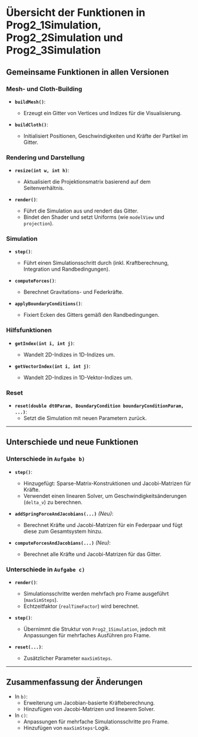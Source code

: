 # Übersicht der Funktionen in Prog2_1Simulation, Prog2_2Simulation und Prog2_3Simulation

## Gemeinsame Funktionen in allen Versionen

### Mesh- und Cloth-Building
- **`buildMesh()`**:
  - Erzeugt ein Gitter von Vertices und Indizes für die Visualisierung.

- **`buildCloth()`**:
  - Initialisiert Positionen, Geschwindigkeiten und Kräfte der Partikel im Gitter.

### Rendering und Darstellung
- **`resize(int w, int h)`**:
  - Aktualisiert die Projektionsmatrix basierend auf dem Seitenverhältnis.

- **`render()`**:
  - Führt die Simulation aus und rendert das Gitter.
  - Bindet den Shader und setzt Uniforms (wie `modelView` und `projection`).

### Simulation
- **`step()`**:
  - Führt einen Simulationsschritt durch (inkl. Kraftberechnung, Integration und Randbedingungen).

- **`computeForces()`**:
  - Berechnet Gravitations- und Federkräfte.

- **`applyBoundaryConditions()`**:
  - Fixiert Ecken des Gitters gemäß den Randbedingungen.

### Hilfsfunktionen
- **`getIndex(int i, int j)`**:
  - Wandelt 2D-Indizes in 1D-Indizes um.

- **`getVectorIndex(int i, int j)`**:
  - Wandelt 2D-Indizes in 1D-Vektor-Indizes um.

### Reset
- **`reset(double dt0Param, BoundaryCondition boundaryConditionParam, ...)`**:
  - Setzt die Simulation mit neuen Parametern zurück.

---

## Unterschiede und neue Funktionen

### Unterschiede in `Aufgabe b)`
- **`step()`**:
  - Hinzugefügt: Sparse-Matrix-Konstruktionen und Jacobi-Matrizen für Kräfte.
  - Verwendet einen linearen Solver, um Geschwindigkeitsänderungen (`delta_v`) zu berechnen.

- **`addSpringForceAndJacobians(...)`** *(Neu)*:
  - Berechnet Kräfte und Jacobi-Matrizen für ein Federpaar und fügt diese zum Gesamtsystem hinzu.

- **`computeForcesAndJacobians(...)`** *(Neu)*:
  - Berechnet alle Kräfte und Jacobi-Matrizen für das Gitter.

### Unterschiede in `Aufgabe c)`
- **`render()`**:
  - Simulationsschritte werden mehrfach pro Frame ausgeführt (`maxSimSteps`).
  - Echtzeitfaktor (`realTimeFactor`) wird berechnet.

- **`step()`**:
  - Übernimmt die Struktur von `Prog2_1Simulation`, jedoch mit Anpassungen für mehrfaches Ausführen pro Frame.

- **`reset(...)`**:
  - Zusätzlicher Parameter `maxSimSteps`.

---

## Zusammenfassung der Änderungen
- In `b)`:
  - Erweiterung um Jacobian-basierte Kräfteberechnung.
  - Hinzufügen von Jacobi-Matrizen und linearem Solver.
- In `c)`:
  - Anpassungen für mehrfache Simulationsschritte pro Frame.
  - Hinzufügen von `maxSimSteps`-Logik.
